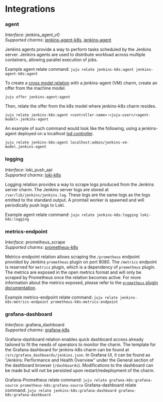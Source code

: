 # Integrations

### agent

_Interface_: jenkins_agent_v0  
_Supported charms_: [jenkins-agent-k8s](https://charmhub.io/jenkins-agent-k8s),
[jenkins-agent](https://charmhub.io/jenkins-agent)

Jenkins agents provide a way to perform tasks scheduled by the Jenkins server. Jenkins agents are
used to distribute workload across multiple containers, allowing parallel execution of jobs.

Example agent relate command: `juju relate jenkins-k8s:agent jenkins-agent-k8s:agent`

To create a [cross model relation](https://juju.is/docs/olm/manage-cross-model-integrations) with
a jenkins-agent (VM) charm, create an offer from the machine model.

`juju offer jenkins-agent:agent`

Then, relate the offer from the k8s model where jenkins-k8s charm resides.

`juju relate jenkins-k8s:agent <controller-name>:<juju-user>/<agent-model>.jenkins-agent`

An example of such command would look like the following, using a jenkins-agent deployed on a
localhost
[lxd controller](https://juju.is/docs/olm/get-started-with-juju#heading--prepare-your-cloud).

`juju relate jenkins-k8s:agent localhost:admin/jenkins-vm-model.jenkins-agent`

### logging

_Interface_: loki_push_api  
_Supported charms_: [loki-k8s](https://charmhub.io/loki-k8s)

Logging relation provides a way to scrape logs produced from the Jenkins server charm. The Jenkins 
server logs are stored at `/var/lib/jenkins/jenkins.log`. These logs are the same logs as the logs 
emitted to the standard output. A promtail worker is spawned and will periodically push logs to
Loki.

Example agent relate command: `juju relate jenkins-k8s:logging loki-k8s:logging`

### metrics-endpoint

_Interface_: prometheus_scrape  
_Supported charms_: [prometheus-k8s](https://charmhub.io/prometheus-k8s)

Metrics-endpoint relation allows scraping the `/prometheus` endpoint provided by Jenkins
`prometheus` plugin on port 8080. The `/metrics` endpoint is reserved for `metrics` plugin, which
is a dependency of `prometheus` plugin. The metrics are exposed in the open metrics format and will
only be scraped by Prometheus once the relation becomes active. For more information about the
metrics exposed, please refer to the
[`prometheus` plugin documentation](https://plugins.jenkins.io/prometheus/).

Example metrics-endpoint relate command: 
`juju relate jenkins-k8s:metrics-endpoint prometheus-k8s:metrics-endpoint`

### grafana-dashboard

_Interface_: grafana_dashboard  
_Supported charms_: [grafana-k8s](https://charmhub.io/grafana-k8s)

Grafana-dashboard relation enables quick dashboard access already tailored to fit the needs of 
operators to monitor the charm. The template for the Grafana dashboard for jenkins-k8s charm can be
found at `/src/grafana_dashboards/jenkins.json`. In Grafana UI, it can be found as “Jenkins: 
Performance and Health Overview” under the General section of the dashboard browser 
(`/dashboards`). Modifications to the dashboard can be made but will not be persisted upon
restart/redeployment of the charm.

Grafana-Prometheus relate command: `juju relate grafana-k8s:grafana-source prometheus-k8s:grafana-source`
Grafana-dashboard relate command: `juju relate jenkins-k8s:grafana-dashboard grafana-k8s:grafana-dashboard`
